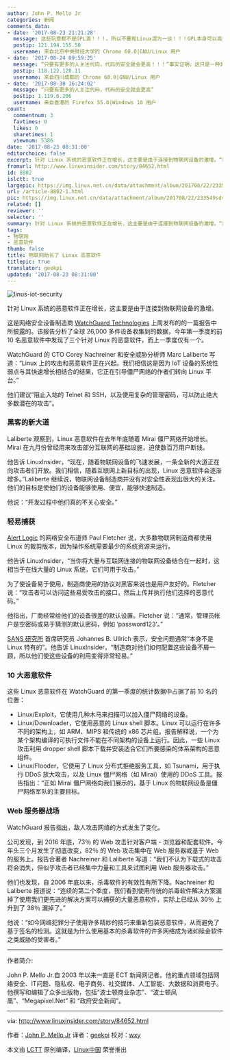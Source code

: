 ```yaml
---
author: John P. Mello Jr
categories: 新闻
comments_data:
- date: '2017-08-23 21:21:28'
  message: 这些玩意都不是GPL滴！！！。所以不要和Linux混为一谈！！！GPL本身可以高效的检出恶意代码。。。还是那句名言说的好，只要有更多的人关注代码，代码的安全就会更高！！！
  postip: 121.194.155.50
  username: 来自北京中央财经大学的 Chrome 60.0|GNU/Linux 用户
- date: '2017-08-24 09:59:25'
  message: “只要有更多的人关注代码，代码的安全就会更高！！！”事实证明，这只是一种非常理想化的想象，现实中没有太多的人自愿来进行代码审核。
  postip: 118.122.120.11
  username: 来自四川成都的 Chrome 60.0|GNU/Linux 用户
- date: '2017-08-30 16:24:02'
  message: “只要有更多的人关注代码，代码的安全就会更高”
  postip: 1.119.6.206
  username: 来自香港的 Firefox 55.0|Windows 10 用户
count:
  commentnum: 3
  favtimes: 0
  likes: 0
  sharetimes: 1
  viewnum: 5386
date: '2017-08-23 08:31:00'
editorchoice: false
excerpt: 针对 Linux 系统的恶意软件正在增长，这主要是由于连接到物联网设备的激增。“制造商对他们如何配置这些设备不屑一顾，所以他们使这些设备的利用变得非常轻易。”
fromurl: http://www.linuxinsider.com/story/84652.html
id: 8802
islctt: true
largepic: https://img.linux.net.cn/data/attachment/album/201708/22/233549sdvoy3kzgq9vfkkk.jpg
url: /article-8802-1.html
pic: https://img.linux.net.cn/data/attachment/album/201708/22/233549sdvoy3kzgq9vfkkk.jpg.thumb.jpg
related: []
reviewer: ''
selector: ''
summary: 针对 Linux 系统的恶意软件正在增长，这主要是由于连接到物联网设备的激增。“制造商对他们如何配置这些设备不屑一顾，所以他们使这些设备的利用变得非常轻易。”
tags:
- 物联网
- 恶意软件
thumb: false
title: 物联网助长了 Linux 恶意软件
titlepic: true
translator: geekpi
updated: '2017-08-23 08:31:00'
---
```


![linus-iot-security](/data/attachment/album/201708/22/233549sdvoy3kzgq9vfkkk.jpg)


针对 Linux 系统的恶意软件正在增长，这主要是由于连接到物联网设备的激增。


这是网络安全设备制造商 [WatchGuard Technologies](http://www.watchguard.com/) 上周发布的的一篇报告中所披露的。该报告分析了全球 26,000 多件设备收集到的数据，今年第一季度的前 10 名恶意软件中发现了三个针对 Linux 的恶意软件，而上一季度仅有一个。


WatchGuard 的 CTO Corey Nachreiner 和安全威胁分析师 Marc Laliberte 写道：“Linux 上的攻击和恶意软件正在兴起。我们相信这是因为 IoT 设备的系统性弱点与其快速增长相结合的结果，它正在引导僵尸网络的作者们转向 Linux 平台。”


他们建议“阻止入站的 Telnet 和 SSH，以及使用复杂的管理密码，可以防止绝大多数潜在的攻击”。


### 黑客的新大道


Laliberte 观察到，Linux 恶意软件在去年年底随着 Mirai 僵尸网络开始增长。Mirai 在九月份曾经用来攻击部分互联网的基础设施，迫使数百万用户断线。


他告诉 LinuxInsider，“现在，随着物联网设备的飞速发展，一条全新的大道正在向攻击者们开放。我们相信，随着互联网上新目标的出现，Linux 恶意软件会逐渐增多。”Laliberte 继续说，物联网设备制造商并没有对安全性表现出很大的关注。他们的目标是使他们的设备能够使用、便宜，能够快速制造。


他说：“开发过程中他们真的不关心安全。”


### 轻易捕获


[Alert Logic](http://www.alertlogic.com/) 的网络安全布道师 Paul Fletcher 说，大多数物联网制造商都使用 Linux 的裁剪版本，因为操作系统需要最少的系统资源来运行。


他告诉 LinuxInsider，“当你将大量与互联网连接的物联网设备结合在一起时，这相当于在线大量的 Linux 系统，它们可用于攻击。”


为了使设备易于使用，制造商使用的协议对黑客来说也是用户友好的。Fletcher 说：“攻击者可以访问这些易受攻击的接口，然后上传并执行他们选择的恶意代码。”


他指出，厂商经常给他们的设备很差的默认设置。Fletcher 说：“通常，管理员帐户是空密码或易于猜测的默认密码，例如 ‘password123’。”


[SANS 研究所](http://www.sans.org/) 首席研究员 Johannes B. Ullrich 表示，安全问题通常“本身不是 Linux 特有的”。他告诉 LinuxInsider，“制造商对他们如何配置这些设备不屑一顾，所以他们使这些设备的利用变得非常轻易。”


### 10 大恶意软件


这些 Linux 恶意软件在 WatchGuard 的第一季度的统计数据中占据了前 10 名的位置：


* Linux/Exploit，它使用几种木马来扫描可以加入僵尸网络的设备。
* Linux/Downloader，它使用恶意的 Linux shell 脚本。Linux 可以运行在许多不同的架构上，如 ARM、MIPS 和传统的 x86 芯片组。报告解释说，一个为某个架构编译的可执行文件不能在不同架构的设备上运行。因此，一些 Linux 攻击利用 dropper shell 脚本下载并安装适合它们所要感染的体系架构的恶意组件。
* Linux/Flooder，它使用了 Linux 分布式拒绝服务工具，如 Tsunami，用于执行 DDoS 放大攻击，以及 Linux 僵尸网络（如 Mirai）使用的 DDoS 工具。报告指出：“正如 Mirai 僵尸网络向我们展示的，基于 Linux 的物联网设备是僵尸网络军队的主要目标。


### Web 服务器战场


WatchGuard 报告指出，敌人攻击网络的方式发生了变化。


公司发现，到 2016 年底，73％ 的 Web 攻击针对客户端 - 浏览器和配套软件。今年头三个月发生了彻底改变，82％ 的 Web 攻击集中在 Web 服务器或基于 Web 的服务上。报告合著者 Nachreiner 和 Laliberte 写道：“我们不认为下载式的攻击将会消失，但似乎攻击者已经集中力量和工具来试图利用 Web 服务器攻击。”


他们也发现，自 2006 年底以来，杀毒软件的有效性有所下降。Nachreiner 和 Laliberte 报道说：“连续的第二个季度，我们看到使用传统的杀毒软件解决方案漏掉了使用我们更先进的解决方案可以捕获的大量恶意软件，实际上已经从 30％ 上升到了 38％ 漏掉了。”


他说：“如今网络犯罪分子使用许多精妙的技巧来重新包装恶意软件，从而避免了基于签名的检测。这就是为什么使用基本的杀毒软件的许多网络成为诸如赎金软件之类威胁的受害者。”




---


作者简介:


John P. Mello Jr.自 2003 年以来一直是 ECT 新闻网记者。他的重点领域包括网络安全、IT问题、隐私权、电子商务、社交媒体、人工智能、大数据和消费电子。 他撰写和编辑了众多出版物，包括“波士顿商业杂志”、“波士顿凤凰”、“Megapixel.Net” 和 “政府安全新闻”。




---


via: <http://www.linuxinsider.com/story/84652.html>


作者：[John P. Mello Jr](john.mello@newsroom.ectnews.com) 译者：[geekpi](https://github.com/geekpi) 校对：[wxy](https://github.com/wxy)


本文由 [LCTT](https://github.com/LCTT/TranslateProject) 原创编译，[Linux中国](https://linux.cn/) 荣誉推出